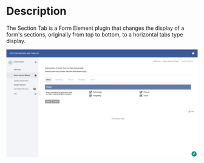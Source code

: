 # Description

The Section Tab is a Form Element plugin that changes the display of a form's sections, originally from top to bottom, to a horizontal tabs type display.

![img.png](img.png)
